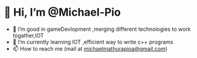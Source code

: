 <H1>👋 Hi, I’m @Michael-Pio</H1>

- 👀 I’m good in gameDevlopment ,merging different technologies to work togather,IOT 
- 🌱 I’m currently learning IOT ,efficient way to write c++ programs
- 📫 How to reach me (mail at michaelmathurapioa@gmail.com)

<!---
Michael-Pio/Michael-Pio is a ✨ special ✨ repository because its `README.md` (this file) appears on your GitHub profile.
You can click the Preview link to take a look at your changes.
--->
